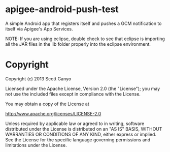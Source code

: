 apigee-android-push-test
====================

A simple Android app that registers itself and pushes a GCM notification to itself via Apigee's App Services.

NOTE: 
If you are using eclipse, double check to see that eclipse is importing all the JAR files in the lib folder 
properly into the eclipse environment.

Copyright
=========
Copyright (c) 2013 Scott Ganyo

Licensed under the Apache License, Version 2.0 (the "License"); you may not use the included files
except in compliance with the License.

You may obtain a copy of the License at

http://www.apache.org/licenses/LICENSE-2.0

Unless required by applicable law or agreed to in writing, software distributed under
the License is distributed on an "AS IS" BASIS, WITHOUT WARRANTIES OR CONDITIONS OF ANY KIND,
either express or implied. See the License for the specific language governing permissions and
limitations under the License.